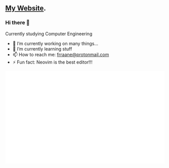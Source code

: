 ## [My Website](https://frr0.github.io/).
### Hi there 👋

Currently studying Computer Engineering

- 🔭 I’m currently working on many things...
- 🌱 I’m currently learning stuff
- 📫 How to reach me: frraane@protonmail.com
- ⚡ Fun fact: Neovim is the best editor!!!

![image](https://github.com/frr0/git-stats/blob/master/generated/languages.svg)
